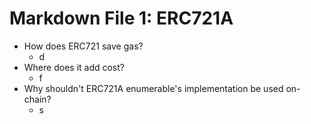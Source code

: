 # Markdown File 1: ERC721A
- How does ERC721 save gas?
    - d
- Where does it add cost?
    - f
- Why shouldn't ERC721A enumerable's implementation be used on-chain?
    - s